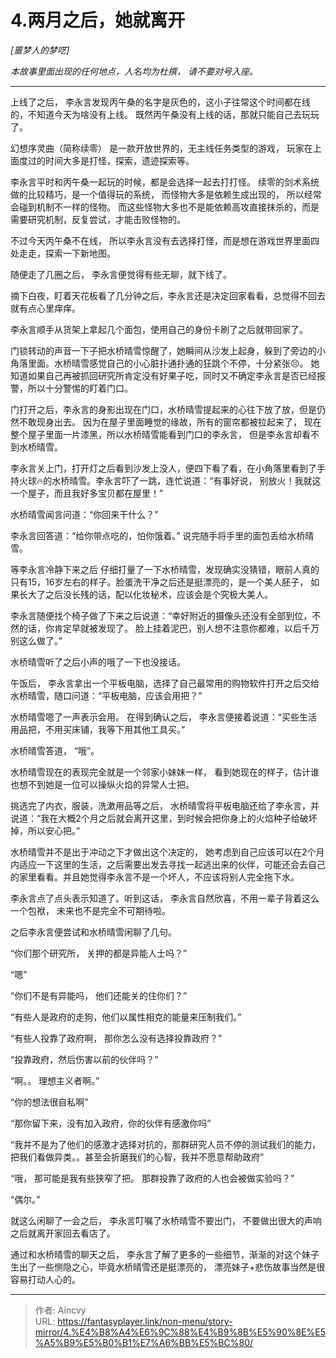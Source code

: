 # 4.两月之后，她就离开


*[噩梦人的梦呓]*

*本故事里面出现的任何地点，人名均为杜撰， 请不要对号入座。*

-----

上线了之后， 李永言发现丙午桑的名字是灰色的，这小子往常这个时间都在线的，不知道今天为啥没有上线。 既然丙午桑没有上线的话，那就只能自己去玩玩了。

幻想序灵曲（简称续零） 是一款开放世界的，无主线任务类型的游戏， 玩家在上面度过的时间大多是打怪，探索，遗迹探索等。 

李永言平时和丙午桑一起玩的时候，都是会选择一起去打打怪。 续零的剑术系统做的比较精巧，是一个值得玩的系统， 而怪物大多是依赖生成出现的， 所以经常会碰到机制不一样的怪物。 而这些怪物大多也不是能依赖高攻直接抹杀的，而是需要研究机制，反复尝试，才能击败怪物的。

不过今天丙午桑不在线， 所以李永言没有去选择打怪，而是想在游戏世界里面四处走走，探索一下新地图。

随便走了几圈之后， 李永言便觉得有些无聊，就下线了。 

摘下白夜，盯着天花板看了几分钟之后，李永言还是决定回家看看，总觉得不回去就有点心里痒痒。

李永言顺手从货架上拿起几个面包，使用自己的身份卡刷了之后就带回家了。

门锁转动的声音一下子把水桥晴雪惊醒了，她瞬间从沙发上起身，躲到了旁边的小角落里面。水桥晴雪感觉自己的小心脏扑通扑通的狂跳个不停，十分紧张😣。 她知道如果自己再被抓回研究所肯定没有好果子吃，同时又不确定李永言是否已经报警，所以十分警惕的盯着门口。

门打开之后，李永言的身影出现在门口，水桥晴雪提起来的心往下放了放，但是仍然不敢现身出去。 因为在屋子里面睡觉的缘故，所有的窗帘都被拉起来了， 现在整个屋子里面一片漆黑，所以水桥晴雪能看到门口的李永言， 但是李永言却看不到水桥晴雪。

李永言关上门，打开灯之后看到沙发上没人，便四下看了看，在小角落里看到了手持火球🔥的水桥晴雪。李永言吓了一跳，连忙说道：“有事好说， 别放火！我就这一个屋子，而且我好多宝贝都在屋里！” 

水桥晴雪闻言问道：“你回来干什么？”

李永言回答道：“给你带点吃的，怕你饿着。”  说完随手将手里的面包丢给水桥晴雪。

等李永言冷静下来之后 仔细打量了一下水桥晴雪，发现确实没猜错，眼前人真的只有15，16岁左右的样子。脸蛋洗干净之后还是挺漂亮的，是一个美人胚子， 如果长大了之后没长残的话，配以化妆秘术，应该会是个究极大美人。

李永言随便找个椅子做了下来之后说道：“幸好附近的摄像头还没有全部到位，不然的话，你肯定早就被发现了。 脸上挂着泥巴，别人想不注意你都难，以后千万别这么做了。”

水桥晴雪听了之后小声的哦了一下也没接话。

午饭后， 李永言拿出一个平板电脑，选择了自己最常用的购物软件打开之后交给水桥晴雪，随口问道：“平板电脑，应该会用把？”

水桥晴雪嗯了一声表示会用。 在得到确认之后， 李永言便接着说道：“买些生活用品把，不用买床铺，我等下用其他工具买。”

水桥晴雪答道， “哦”。

水桥晴雪现在的表现完全就是一个邻家小妹妹一样， 看到她现在的样子，估计谁也想不到她是一位可以操纵火焰的异常人士把。

挑选完了内衣，服装，洗漱用品等之后， 水桥晴雪将平板电脑还给了李永言，并说道：“我在大概2个月之后就会离开这里，到时候会把你身上的火焰种子给破坏掉，所以安心把。”

水桥晴雪并不是出于冲动之下才做出这个决定的， 她考虑到自己应该可以在2个月内适应一下这里的生活，之后需要出发去寻找一起逃出来的伙伴，可能还会去自己的家里看看。并且她觉得李永言不是一个坏人，不应该将别人完全拖下水。

李永言点了点头表示知道了。听到这话， 李永言自然欣喜，不用一辈子背着这么一个包袱， 未来也不是完全不可期待啦。

之后李永言便尝试和水桥晴雪闲聊了几句。

“你们那个研究所， 关押的都是异能人士吗？”

“嗯”

“你们不是有异能吗， 他们还能关的住你们？”

“有些人是政府的走狗，他们以属性相克的能量来压制我们。”

“有些人投靠了政府啊， 那你怎么没有选择投靠政府？”

“投靠政府，然后伤害以前的伙伴吗？”

“啊。。 理想主义者啊。”

“你的想法很自私啊”

“那你留下来，没有加入政府，你的伙伴有感激你吗”

“我并不是为了他们的感激才选择对抗的，那群研究人员不停的测试我们的能力，把我们看做异类。。甚至会折磨我们的心智，我并不愿意帮助政府”

“哦， 那可能是我有些狭窄了把。 那群投靠了政府的人也会被做实验吗？”

“偶尔。”

就这么闲聊了一会之后， 李永言叮嘱了水桥晴雪不要出门， 不要做出很大的声响之后就离开家回去看店了。

通过和水桥晴雪的聊天之后， 李永言了解了更多的一些细节，渐渐的对这个妹子生出了一些恻隐之心，毕竟水桥晴雪还是挺漂亮的， 漂亮妹子&#43;悲伤故事当然是很容易打动人心的。







---

> 作者: Aincvy  
> URL: https://fantasyplayer.link/non-menu/story-mirror/4.%E4%B8%A4%E6%9C%88%E4%B9%8B%E5%90%8E%E5%A5%B9%E5%B0%B1%E7%A6%BB%E5%BC%80/  

